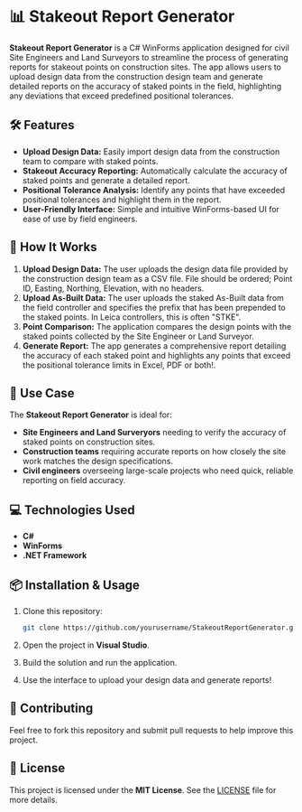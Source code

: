 # 📊 Stakeout Report Generator

**Stakeout Report Generator** is a C# WinForms application designed for civil Site Engineers and Land Surveyors to streamline the process of generating reports for stakeout points on construction sites. The app allows users to upload design data from the construction design team and generate detailed reports on the accuracy of staked points in the field, highlighting any deviations that exceed predefined positional tolerances.

## 🛠 Features

- **Upload Design Data:** Easily import design data from the construction team to compare with staked points.
- **Stakeout Accuracy Reporting:** Automatically calculate the accuracy of staked points and generate a detailed report.
- **Positional Tolerance Analysis:** Identify any points that have exceeded positional tolerances and highlight them in the report.
- **User-Friendly Interface:** Simple and intuitive WinForms-based UI for ease of use by field engineers.

## 🚀 How It Works

1. **Upload Design Data:** The user uploads the design data file provided by the construction design team as a CSV file. File should be ordered; Point ID, Easting, Northing, Elevation, with no headers.
2. **Upload As-Built Data:** The user uploads the staked As-Built data from the field controller and specifies the prefix that has been prepended to the staked points. In Leica controllers, this is often "STKE".
3. **Point Comparison:** The application compares the design points with the staked points collected by the Site Engineer or Land Surveyor.
4. **Generate Report:** The app generates a comprehensive report detailing the accuracy of each staked point and highlights any points that exceed the positional tolerance limits in Excel, PDF or both!.

## 🎯 Use Case

The **Stakeout Report Generator** is ideal for:
- **Site Engineers and Land Surveryors** needing to verify the accuracy of staked points on construction sites.
- **Construction teams** requiring accurate reports on how closely the site work matches the design specifications.
- **Civil engineers** overseeing large-scale projects who need quick, reliable reporting on field accuracy.

## 💻 Technologies Used

- **C#**
- **WinForms**
- **.NET Framework**

## 📦 Installation & Usage

1. Clone this repository:
    ```bash
    git clone https://github.com/yourusername/StakeoutReportGenerator.git
    ```

2. Open the project in **Visual Studio**.

3. Build the solution and run the application.

4. Use the interface to upload your design data and generate reports!

## 🤝 Contributing

Feel free to fork this repository and submit pull requests to help improve this project.

## 📝 License

This project is licensed under the **MIT License**. See the [LICENSE](LICENSE) file for more details.
